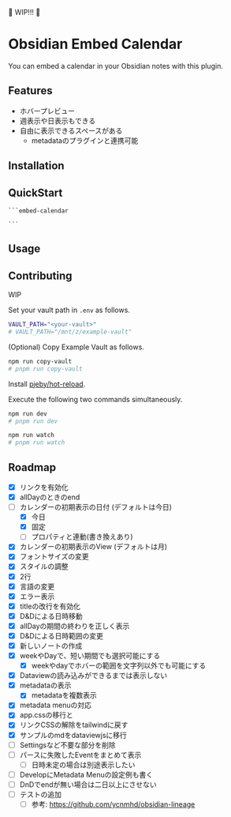 🚧 WIP!!! 🚧

# Obsidian Embed Calendar
You can embed a calendar in your Obsidian notes with this plugin.

<!-- TODO: ここに画像 -->

## Features

- ホバープレビュー
- 週表示や日表示もできる
- 自由に表示できるスペースがある
	- metadataのプラグインと連携可能


## Installation


## QuickStart

````
```embed-calendar

```
````


## Usage

## Contributing
WIP

Set your vault path in `.env` as follows.

```sh
VAULT_PATH="<your-vault>"
# VAULT_PATH="/mnt/z/example-vault"
```

(Optional) Copy Example Vault as follows.

```sh
npm run copy-vault
# pnpm run copy-vault
```

Install [pjeby/hot-reload](https://github.com/pjeby/hot-reload).

Execute the following two commands simultaneously.

```sh
npm run dev
# pnpm run dev
```

```sh
npm run watch
# pnpm run watch
```

## Roadmap

- [x] リンクを有効化
- [x] allDayのときのend
- [ ] カレンダーの初期表示の日付 (デフォルトは今日)
	- [x] 今日
	- [x] 固定
	- [ ] プロパティと連動(書き換えあり)
- [x] カレンダーの初期表示のView (デフォルトは月)
- [x] フォントサイズの変更
- [x] スタイルの調整
- [x] 2行
- [x] 言語の変更
- [x] エラー表示
- [x] titleの改行を有効化
- [x] D&Dによる日時移動
- [x] allDayの期間の終わりを正しく表示
- [x] D&Dによる日時範囲の変更
- [x] 新しいノートの作成
- [x] weekやDayで、短い期間でも選択可能にする
	- [x] weekやdayでホバーの範囲を文字列以外でも可能にする
- [x] Dataviewの読み込みができるまでは表示しない
- [x] metadataの表示
	- [x] metadataを複数表示
- [x] metadata menuの対応
- [x] app.cssの移行と
- [x] リンクCSSの解除をtailwindに戻す
- [x] サンプルのmdをdataviewjsに移行
- [ ] Settingsなど不要な部分を削除
- [ ] パースに失敗したEventをまとめて表示
	- [ ] 日時未定の場合は別途表示したい
- [ ] DevelopにMetadata Menuの設定例も書く
- [ ] DnDでendが無い場合は二日以上にさせない
- [ ] テストの追加
  - [ ] 参考: https://github.com/ycnmhd/obsidian-lineage
